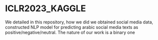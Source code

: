 # ICLR2023_KAGGLE
We detailed in this repository, how we did we obtained social media data, constructed NLP model for predicting arabic social media texts as positive/negative/neutral. The nature of our work is a binary one 
